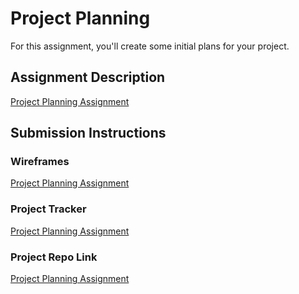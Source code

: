 # Project Planning
For this assignment, you'll create some initial plans for your project.

## Assignment Description
[Project Planning Assignment](https://education.launchcode.org/liftoff/modules/assignments/project-planning)

## Submission Instructions

### Wireframes

[Project Planning Assignment](https://github.com/Rbeninche/liftoff-assignments/blob/master/P3-Project_Planning/images/Budgetify.pdf)

### Project Tracker

[Project Planning Assignment](https://trello.com/b/wx4w9HXO/budgetify)

### Project Repo Link

[Project Planning Assignment](https://github.com/Rbeninche/Budgetify)
